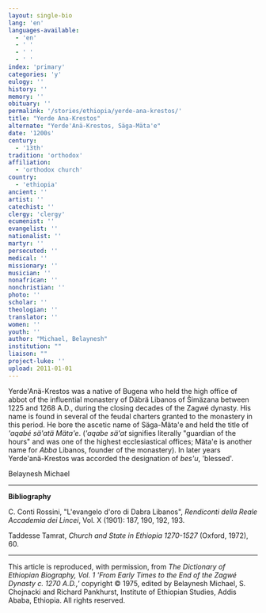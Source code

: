 ```yaml
---
layout: single-bio
lang: 'en'
languages-available:
  - 'en'
  - ' '
  - ' '
  - ' '
index: 'primary'
categories: 'y'
eulogy: ''
history: ''
memory: ''
obituary: ''
permalink: '/stories/ethiopia/yerde-ana-krestos/'
title: "Yerde Ana-Krestos"
alternate: "Yerde'Anä-Krestos, Säga-Mäta'e"
date: '1200s'
century:
  - '13th'
tradition: 'orthodox'
affiliation:
  - 'orthodox church'
country:
  - 'ethiopia'
ancient: ''
artist: ''
catechist: ''
clergy: 'clergy'
ecumenist: ''
evangelist: ''
nationalist: ''
martyr: ''
persecuted: ''
medical: ''
missionary: ''
musician: ''
nonafrican: ''
nonchristian: ''
photo: ''
scholar: ''
theologian: ''
translator: ''
women: ''
youth: ''
author: "Michael, Belaynesh"
institution: ""
liaison: ""
project-luke: ''
upload: 2011-01-01
---
```




Yerde'An&auml;-Krestos was a native of Bugena who held the high office of abbot of the influential monastery of Däbrä Libanos of Šimäzana between 1225 and 1268 A.D., during the closing decades of the Zagwé dynasty. His name is found in several of the feudal charters granted to the monastery in this period. He bore the ascetic name of Säga-Mäta'e and held the title of *'aqabé sä'atä Mäta'e*. (*'aqabe sä'at* signifies literally "guardian of the hours" and was one of the highest ecclesiastical offices; Mäta'e is another name for *Abba* Libanos, founder of the monastery). In later years Yerde'anä-Krestos was accorded the designation of *bes'u*, 'blessed'.

Belaynesh Michael

---

**Bibliography**

C. Conti Rossini, "L'evangelo d'oro di Dabra Libanos", *Rendiconti della Reale Accademia dei Lincei*, Vol. X (1901): 187, 190, 192, 193.

Taddesse Tamrat, *Church and State in Ethiopia 1270-1527* (Oxford, 1972), 60.

---

This article is reproduced, with permission, from *The Dictionary of Ethiopian Biography, Vol. 1 'From Early Times to the End of the Zagwé Dynasty c. 1270 A.D.,'* copyright &copy; 1975, edited by Belaynesh Michael, S. Chojnacki and Richard Pankhurst, Institute of Ethiopian Studies, Addis Ababa, Ethiopia.  All rights reserved.
